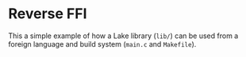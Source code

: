 # Reverse FFI

This a simple example of how a Lake library (`lib/`) can be used from a foreign language and build system (`main.c` and `Makefile`).
